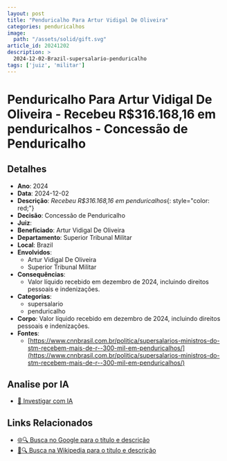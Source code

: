 ```yaml
---
layout: post
title: "Penduricalho Para Artur Vidigal De Oliveira"
categories: penduricalhos 
image:
  path: "/assets/solid/gift.svg"
article_id: 20241202
description: >
  2024-12-02-Brazil-supersalario-penduricalho
tags: ['juiz', 'militar']
---
```


# Penduricalho Para Artur Vidigal De Oliveira - Recebeu R$316.168,16 em penduricalhos - Concessão de Penduricalho

## Detalhes
- **Ano**: 2024
- **Data**: 2024-12-02
- **Descrição**: <i class="fas fa-money-bill-wave"></i> *Recebeu R$316.168,16 em penduricalhos*{: style="color: red;"}
- **Decisão**: Concessão de Penduricalho
- **Juiz**: 
- **Beneficiado**: Artur Vidigal De Oliveira
- **Departamento**: Superior Tribunal Militar
- **Local**: Brazil
- **Envolvidos**:
  - Artur Vidigal De Oliveira
  - Superior Tribunal Militar
- **Consequências**:
  - Valor líquido recebido em dezembro de 2024, incluindo direitos pessoais e indenizações.
- **Categorias**:
  - supersalario
  - penduricalho
- **Corpo**: Valor líquido recebido em dezembro de 2024, incluindo direitos pessoais e indenizações.
- **Fontes**:
  - [https://www.cnnbrasil.com.br/politica/supersalarios-ministros-do-stm-recebem-mais-de-r--300-mil-em-penduricalhos/](https://www.cnnbrasil.com.br/politica/supersalarios-ministros-do-stm-recebem-mais-de-r--300-mil-em-penduricalhos/)

## Analise por IA
- [🤖 Investigar com IA](https://www.perplexity.ai/search?q=%22penduricalhos%20judiciais%20Brasil%22%20Penduricalho%20Para%20Artur%20Vidigal%20De%20Oliveira%20Recebeu%20R%24316.168%2C16%20em%20penduricalhos%20Brazil%202024-12-02%20%20Artur%20Vidigal%20De%20Oliveira)

## Links Relacionados
- [🌐🔍 Busca no Google para o título e descrição](https://www.google.com/search?q=%22penduricalhos%20judiciais%20Brasil%22%20Penduricalho%20Para%20Artur%20Vidigal%20De%20Oliveira%20Recebeu%20R%24316.168%2C16%20em%20penduricalhos%20Brazil%202024-12-02%20%20Artur%20Vidigal%20De%20Oliveira)
- [📖🔍 Busca na Wikipedia para o título e descrição](https://pt.wikipedia.org/w/index.php?search=%22penduricalhos%20judiciais%20Brasil%22%20Penduricalho%20Para%20Artur%20Vidigal%20De%20Oliveira%20Recebeu%20R%24316.168%2C16%20em%20penduricalhos%20Brazil%202024-12-02%20%20Artur%20Vidigal%20De%20Oliveira)

